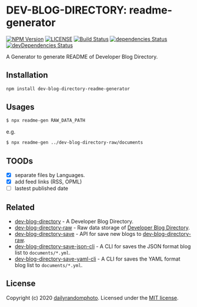 # DEV-BLOG-DIRECTORY: readme-generator

[![NPM Version][npm-version-image]][npm-url]
[![LICENSE][license-image]][license-url]
[![Build Status][travis-image]][travis-url]
[![dependencies Status][dependencies-image]][dependencies-url]
[![devDependencies Status][devDependencies-image]][devDependencies-url]

A Generator to generate README of Developer Blog Directory.

## Installation

```sh
npm install dev-blog-directory-readme-generator
```

## Usages
```sh
$ npx readme-gen RAW_DATA_PATH
```
e.g.
```sh
$ npx readme-gen ../dev-blog-directory-raw/documents
```

## TOODs
- [x] separate files by Languages.
- [x] add feed links (RSS, OPML)
- [ ] lastest published date

## Related

- [dev-blog-directory](https://github.com/dev-blog-directory/dev-blog-directory) - A Developer Blog Directory.
- [dev-blog-directory-raw](https://github.com/dailyrandomphoto/dev-blog-directory-raw) - Raw data storage of [Developer Blog Directory](https://github.com/dev-blog-directory/dev-blog-directory).
- [dev-blog-directory-save](https://github.com/dailyrandomphoto/dev-blog-directory-save) - API for save new blogs to [dev-blog-directory-raw](https://github.com/dailyrandomphoto/dev-blog-directory-raw).
- [dev-blog-directory-save-json-cli](https://github.com/dailyrandomphoto/dev-blog-directory-save-json-cli) - A CLI for saves the JSON format blog list to `documents/*.yml`.
- [dev-blog-directory-save-yaml-cli](https://github.com/dailyrandomphoto/dev-blog-directory-save-yaml-cli) - A CLI for saves the YAML format blog list to `documents/*.yml`.

## License
Copyright (c) 2020 [dailyrandomphoto][my-url]. Licensed under the [MIT license][license-url].

[my-url]: https://github.com/dailyrandomphoto
[npm-url]: https://www.npmjs.com/package/dev-blog-directory-readme-generator
[travis-url]: https://travis-ci.org/dev-blog-directory/dev-blog-directory-readme-generator
[coveralls-url]: https://coveralls.io/github/dev-blog-directory/dev-blog-directory-readme-generator?branch=master
[license-url]: LICENSE
[dependencies-url]: https://david-dm.org/dev-blog-directory/dev-blog-directory-readme-generator
[devDependencies-url]: https://david-dm.org/dev-blog-directory/dev-blog-directory-readme-generator?type=dev

[npm-downloads-image]: https://img.shields.io/npm/dm/dev-blog-directory-readme-generator
[npm-version-image]: https://img.shields.io/npm/v/dev-blog-directory-readme-generator
[license-image]: https://img.shields.io/npm/l/dev-blog-directory-readme-generator
[travis-image]: https://img.shields.io/travis/dev-blog-directory/dev-blog-directory-readme-generator
[coveralls-image]: https://img.shields.io/coveralls/github/dev-blog-directory/dev-blog-directory-readme-generator
[dependencies-image]: https://img.shields.io/david/dev-blog-directory/dev-blog-directory-readme-generator
[devDependencies-image]: https://img.shields.io/david/dev/dev-blog-directory/dev-blog-directory-readme-generator
